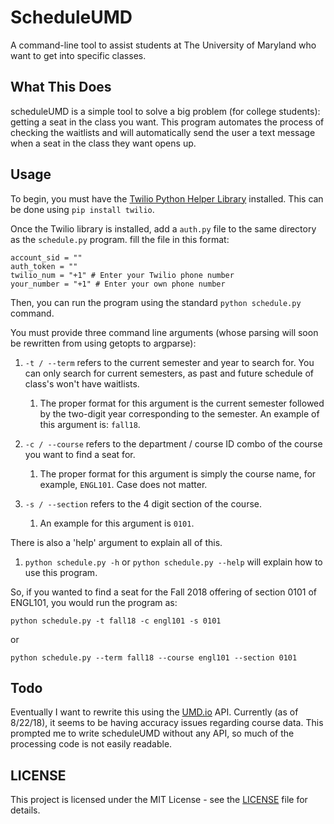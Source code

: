 # ScheduleUMD

A command-line tool to assist students at The University of Maryland who want to get into specific classes.

## What This Does

scheduleUMD is a simple tool to solve a big problem (for college students): getting a seat in the class you want. This program automates the process of checking the waitlists and will automatically send the user a text message when a seat in the class they want opens up.

## Usage
To begin, you must have the [Twilio Python Helper Library](https://www.twilio.com/docs/libraries/python) installed. This can be done using `pip install twilio`.

Once the Twilio library is installed, add a `auth.py` file to the same directory as the `schedule.py` program. fill the file in this format:
    
	account_sid = ""
    auth_token = ""
    twilio_num = "+1" # Enter your Twilio phone number
    your_number = "+1" # Enter your own phone number

Then, you can run the program using the standard `python schedule.py` command.

You must provide three command line arguments (whose parsing will soon be rewritten from using getopts to argparse):

1. `-t / --term` refers to the current semester and year to search for. You can only search for current semesters, as past and future schedule of class's won't have waitlists. 
	1. The proper format for this argument is the current semester followed by the two-digit year corresponding to the semester. An example of this argument is: `fall18`.

2. `-c / --course` refers to the department / course ID combo of the course you want to find a seat for.
	1. The proper format for this argument is simply the course name, for example, `ENGL101`. Case does not matter.

3. `-s / --section` refers to the 4 digit section of the course.
	1. An example for this argument is `0101`.

There is also a 'help' argument to explain all of this.

1. `python schedule.py -h` or `python schedule.py --help` will explain how to use this program.

So, if you wanted to find a seat for the Fall 2018 offering of section 0101 of ENGL101, you would run the program as: 

`python schedule.py -t fall18 -c engl101 -s 0101`

or 

`python schedule.py --term fall18 --course engl101 --section 0101` 

## Todo
Eventually I want to rewrite this using the [UMD.io](https://github.com/umdio/umdio) API. Currently (as of 8/22/18), it seems to be having accuracy issues regarding course data. This prompted me to write scheduleUMD without any API, so much of the processing code is not easily readable.

## LICENSE

This project is licensed under the MIT License - see the [LICENSE](LICENSE) file for details.